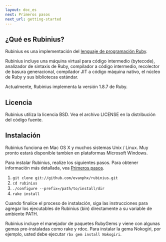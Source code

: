 ```yaml
---
layout: doc_es
next: Primeros pasos
next_url: getting-started
---
```


## ¿Qué es Rubinius?

Rubinius es una implementación del [lenguaje de programación Ruby](http://ruby-lang.org/es/).

Rubinius incluye una máquina virtual para código intermedio (bytecode), analizador de
sintaxis de Ruby, compilador a código intermedio, recolector de basura generacional,
compilador JIT a código máquina nativo, el núcleo de Ruby y sus bibliotecas estándar.

Actualmente, Rubinius implementa la versión 1.8.7 de Ruby.


## Licencia

Rubinius utiliza la licencia BSD. Vea el archivo LICENSE en la
distribución del código fuente.


## Instalación

Rubinius funciona en Mac OS X y muchos sistemas Unix / Linux. Muy
pronto estará disponible tambien en plataformas Microsoft Windows.

Para instalar Rubinius, realize los siguientes pasos. Para obtener información
más detallada, vea [Primeros pasos](/doc/es/getting-started/).

1. `git clone git://github.com/evanphx/rubinius.git`
1. `cd rubinius`
1. `./configure --prefix=/path/to/install/dir`
1. `rake install`

Cuando finalice el proceso de instalación, siga las instrucciones para agregar
los ejecutables de Rubinius (bin) directamente a su variable de
ambiente PATH.

Rubinius incluye el manejador de paquetes RubyGems y viene con algunas
gemas pre-instaladas como rake y rdoc. Para instalar la gema Nokogiri, por
ejemplo, usted debe ejecutar `rbx gem install Nokogiri`.
